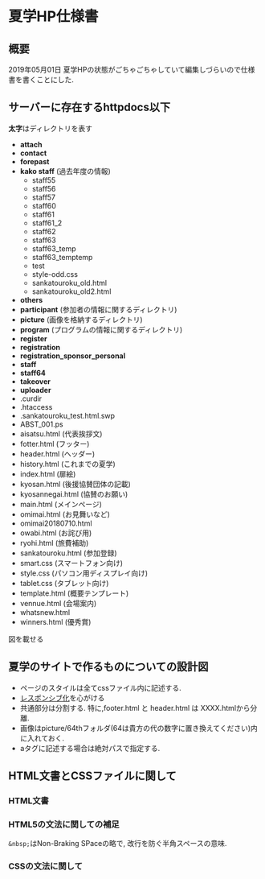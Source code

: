 # 夏学HP仕様書

## 概要

2019年05月01日
夏学HPの状態がごちゃごちゃしていて編集しづらいので仕様書を書くことにした.

## サーバーに存在するhttpdocs以下

**太字**はディレクトリを表す

- **attach**
- **contact**
- **forepast**
- **kako staff** (過去年度の情報)
  - staff55
  - staff56
  - staff57
  - staff60
  - staff61
  - staff61_2
  - staff62
  - staff63
  - staff63_temp
  - staff63_temptemp
  - test
  - style-odd.css
  - sankatouroku_old.html
  - sankatouroku_old2.html
- **others**
- **participant** (参加者の情報に関するディレクトリ)
- **picture** (画像を格納するディレクトリ)
- **program** (プログラムの情報に関するディレクトリ)
- **register**
- **registration**
- **registration_sponsor_personal**
- **staff**
- **staff64**
- **takeover**
- **uploader**
- .curdir
- .htaccess
- .sankatouroku_test.html.swp
- ABST_001.ps
- aisatsu.html (代表挨拶文)
- fotter.html (フッター)
- header.html (ヘッダー)
- history.html (これまでの夏学)
- index.html (扉絵)
- kyosan.html (後援協賛団体の記載)
- kyosannegai.html (協賛のお願い)
- main.html (メインページ)
- omimai.html (お見舞いなど)
- omimai20180710.html
- owabi.html (お詫び用)
- ryohi.html (旅費補助)
- sankatouroku.html (参加登録)
- smart.css (スマートフォン向け)
- style.css (パソコン用ディスプレイ向け)
- tablet.css (タブレット向け)
- template.html (概要テンプレート)
- vennue.html (会場案内)
- whatsnew.html
- winners.html (優秀賞)

図を載せる

## 夏学のサイトで作るものについての設計図

- ページのスタイルは全てcssファイル内に記述する.
- [レスポンシブ化](https://creive.me/archives/16922/#i)を心がける
- 共通部分は分割する. 特に,footer.html と header.html は XXXX.htmlから分離.
- 画像はpicture/64thフォルダ(64は貴方の代の数字に置き換えてください)内に入れておく.
- aタグに記述する場合は絶対パスで指定する.

## HTML文書とCSSファイルに関して

### HTML文書

### HTML5の文法に関しての補足

`&nbsp;`はNon-Braking SPaceの略で, 改行を防ぐ半角スペースの意味.

### CSSの文法に関して